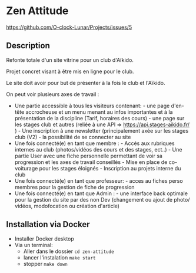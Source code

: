 # Zen Attitude
https://github.com/O-clock-Lunar/Projects/issues/5

## Description

Refonte totale d'un site vitrine pour un club d'Aïkido.

Projet concret visant à être mis en ligne pour le club.

Le site doit avoir pour but de présenter à la fois le club et l'Aïkido.

On peut voir plusieurs axes de travail :
- Une partie accessible à tous les visiteurs contenant:
        - une page d'en-tête accrocheuse et un menu menant au infos importantes et à la présentation de la discipline (Tarif, horaires des cours)
        - une page sur les stages club et autres (reliée à une API => https://api.stages-aikido.fr/ )
        - Une inscription à une newsletter (principalement axée sur les stages club (V2)
        - la possibilité de se connecter au site
- Une fois connecté(e) en tant que membre :
        - Accés aux rubriques internes au club (photos/vidéos des cours et des stages, ect..)
        - Une partie User avec une fiche personnelle permettant de voir sa progression et les axes de travail conseillés
        - Mise en place de co-voiturage pour les stages éloignés
        - Inscription au projets interne du club
- Une fois connecté(e) en tant que professeur:
        - acces au fiches perso membres pour la gestion de fiche de progression
- Une fois connecté(e) en tant que Admin :
        - une interface back optimale pour la gestion du site par des non Dev (changement ou ajout de photo/ vidéos, modofocation ou création d'article)


## Installation via Docker

- Installer Docker desktop
- Via un terminal: 
  - Aller dans le dossier ```cd zen-attitude```
  - lancer l'instalation ```make start```
  - stopper ```make down```